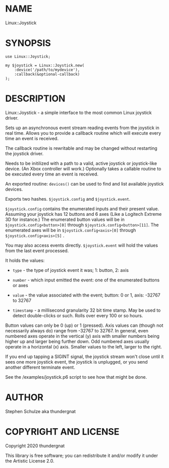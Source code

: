 NAME
====

Linux::Joystick

SYNOPSIS
========

```perl6
use Linux::Joystick;

my $joystick = Linux::Joystick.new(
    :device('/path/to/mydevice'),
    :callback(&optional-callback)
);
```

DESCRIPTION
===========

Linux::Joystick - a simple interface to the most common Linux joystick driver.

Sets up an asynchronous event stream reading events from the joystick in real time. Allows you to provide a callback routine which will execute every time an event is received.

The callback routine is rewritable and may be changed without restarting the joystick driver.

Needs to be initilized with a path to a valid, active joystick or joystick-like device. (An Xbox controller will work.) Optionally takes a callable routine to be executed every time an event is received.

An exported routine: `devices()` can be used to find and list available joystick devices.

Exports two hashes. `$joystick.config` and `$joystick.event`.

`$joystick.config` contains the enumerated inputs and their present value. Assuming your joystick has 12 buttons and 6 axes (Like a Logitech Extreme 3D for instance.) The enumerated button values will be in `$joystick.config<button>[0]` through `$joystick.config<button>[11]`. The enumerated axes will be in `$joystick.config<axis>[0]` through `$joystick.config<axis>[5]` .

You may also access events directly. `$joystick.event` will hold the values from the last event processed.

It holds the values:

  * `type` - the type of joystick event it was; 1: button, 2: axis

  * `number` - which input emitted the event: one of the enumerated buttons or axes

  * `value` - the value associated with the event; button: 0 or 1, axis: -32767 to 32767

  * `timestamp` - a millisecond granularity 32 bit time stamp. May be used to detect double-clicks or such. Rolls over every 100 or so hours.

Button values can only be 0 (up) or 1 (pressed). Axis values can (though not necessarily always do) range from -32767 to 32767. In general, even numbered axes operate in the vertical (y) axis with smaller numbers being higher up and larger being further down. Odd numbered axes usually operate in a horizontal (x) axis. Smaller values to the left, larger to the right.

If you end up tapping a SIGINT signal, the joystick stream won't close until it sees one more joystick event, the joystick is unplugged, or you send another different terminate event.

See the /examples/joystick.p6 script to see how that might be done.

AUTHOR
======

Stephen Schulze aka thundergnat

COPYRIGHT AND LICENSE
=====================

Copyright 2020 thundergnat

This library is free software; you can redistribute it and/or modify it under the Artistic License 2.0.

